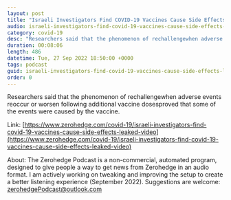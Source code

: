 ```yaml
---
layout: post
title: "Israeli Investigators Find COVID-19 Vaccines Cause Side Effects: Leaked Video"
audio: israeli-investigators-find-covid-19-vaccines-cause-side-effects-leaked-video-0
category: covid-19
desc: "Researchers said that the phenomenon of rechallengewhen adverse events reoccur or worsen following additional vaccine dosesproved that some of the events were caused by the vaccine."
duration: 00:08:06
length: 486
datetime: Tue, 27 Sep 2022 18:50:00 +0000
tags: podcast
guid: israeli-investigators-find-covid-19-vaccines-cause-side-effects-leaked-video-0
order: 0
---
```

Researchers said that the phenomenon of rechallengewhen adverse events reoccur or worsen following additional vaccine dosesproved that some of the events were caused by the vaccine.

Link: [https://www.zerohedge.com/covid-19/israeli-investigators-find-covid-19-vaccines-cause-side-effects-leaked-video](https://www.zerohedge.com/covid-19/israeli-investigators-find-covid-19-vaccines-cause-side-effects-leaked-video)

About: The Zerohedge Podcast is a non-commercial, automated program, designed to give people a way to get news from Zerohedge in an audio format.  I am actively working on tweaking and improving the setup to create a better listening experience (September 2022).  Suggestions are welcome: [zerohedgePodcast@outlook.com](mailto:zerohedgePodcast@outlook.com)